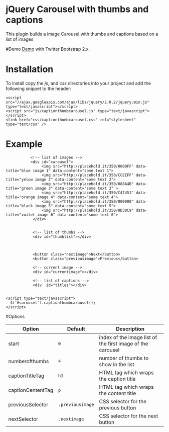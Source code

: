 jQuery Carousel with thumbs and captions
=======

This plugin builds a image Carousel with thumbs and captions based on a list of images

#Demo
[Demo](http://www.w3masters.nl/captionthumbcarousel/) with Twitter Bootstrap 2.x.


# Installation

To install copy the *js*, and *css* directories into your project and add the following snippet to the header:

    <script src="//ajax.googleapis.com/ajax/libs/jquery/2.0.2/jquery.min.js" type="text/javascript"></script>
    <script src="js/captionthumbcarousel.js" type="text/javascript"></script>
    <link href="css/captionthumbcarousel.css" rel="stylesheet" type="text/css" />

# Example
    
               <!-- list of images -->
    		   <div id="carousel">
					<img src="http://placehold.it/350/0000FF" data-title="blue image 1" data-content="some text 1">
					<img src="http://placehold.it/350/CCEEFF" data-title="yelow image 2" data-content="some text 2">
					<img src="http://placehold.it/350/088A4B" data-title="green image 3" data-content="some text 3" >
					<img src="http://placehold.it/350/C47451" data-title="orange image 4" data-content="some text 4">
					<img src="http://placehold.it/350/000000" data-title="black image 5" data-content="some text 5">
					<img src="http://placehold.it/350/8D38C9" data-title="voilet image 6" data-content="some text 6">
				</div>		
			
			
				<!-- list of thumbs -->	
				<div id="thumblist"></div>
				
				
				
				<button class="nextimage">Next</button>
				<button class="previousimage">Previous</button>	
				
				<!-- current image -->							
				<div id="currentimage"></div>	
				
				<!-- list of captions -->
				<div  id="titles"></div>
	

    <script type="text/javascript">
      $('#carousel').captionthumbcarousel();
    </script>
    
#Options

Option | Default | Description
--- | --- | ---
start | `0` | index of the image list of the first image of the carousel
numberofthumbs | `4` | number of thumbs to show in the list
captionTitleTag | `h1` | HTML tag which wraps the caption title
captionCententTag | `p` | HTML tag which wraps the content title
previousSelector | `.previousimage` | CSS selector for the previous button
nextSelector | `.nextimage` | CSS selector for the next button
